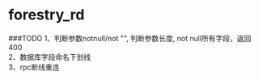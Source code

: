 # forestry_rd

###TODO
1、判断参数notnull/not "", 判断参数长度, not null所有字段，返回400  
2、数据库字段命名下划线  
3、rpc断线重连 
